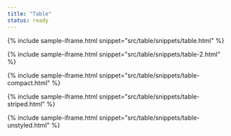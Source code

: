 ```yaml
---
title: "Table"
status: ready
---
```


{% include sample-iframe.html snippet="src/table/snippets/table.html" %}

{% include sample-iframe.html snippet="src/table/snippets/table-2.html" %}

{% include sample-iframe.html snippet="src/table/snippets/table-compact.html" %}

{% include sample-iframe.html snippet="src/table/snippets/table-striped.html" %}

{% include sample-iframe.html snippet="src/table/snippets/table-unstyled.html" %}

